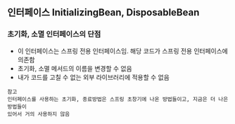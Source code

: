 ## 인터페이스 InitializingBean, DisposableBean

### 초기화, 소멸 인터페이스의 단점
- 이 인터페이스는 스프링 전용 인터페이스임. 해당 코드가 스프링 전용 인터페이스에 의존함
- 초기화, 소멸 메서드의 이름을 변경할 수 없음
- 내가 코드를 고칠 수 없는 외부 라이브러리에 적용할 수 없음

```
참고
인터페이스를 사용하는 초기화, 종료방법은 스프링 초창기에 나온 방법들이고, 지금은 더 나은 방법들이
있어서 거의 사용하지 않음
```